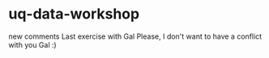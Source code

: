 # uq-data-workshop
new comments
Last exercise with Gal
Please, I don't want to have a conflict with you Gal :)

